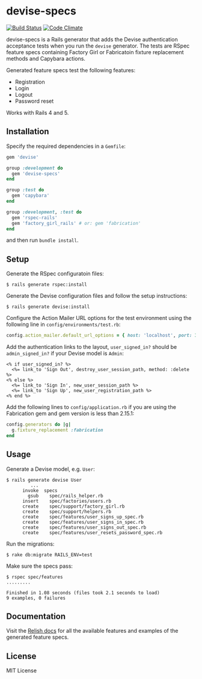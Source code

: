 # devise-specs

[![Build Status](https://travis-ci.org/andrii/devise-specs.svg?branch=master)](https://travis-ci.org/andrii/devise-specs)
[![Code Climate](https://codeclimate.com/github/andrii/devise-specs/badges/gpa.svg)](https://codeclimate.com/github/andrii/devise-specs)

devise-specs is a Rails generator that adds the Devise authentication acceptance tests when you run the `devise` generator. The tests are RSpec feature specs containing Factory Girl or Fabricatoin fixture replacement methods and Capybara actions.

Generated feature specs test the following features:
* Registration
* Login
* Logout
* Password reset

Works with Rails 4 and 5.

## Installation

Specify the required dependencies in a `Gemfile`:
```ruby
gem 'devise'

group :development do
  gem 'devise-specs'
end

group :test do
  gem 'capybara'
end

group :development, :test do
  gem 'rspec-rails'
  gem 'factory_girl_rails' # or: gem 'fabrication'
end
```

and then run `bundle install`.

## Setup

Generate the RSpec configuratoin files:
```
$ rails generate rspec:install
```

Generate the Devise configuration files and follow the setup instructions:
```
$ rails generate devise:install
```

Configure the Action Mailer URL options for the test environment using the following line in `config/environments/test.rb`:
```ruby
config.action_mailer.default_url_options = { host: 'localhost', port: 3001 }
```

Add the authentication links to the layout, `user_signed_in?` should be `admin_signed_in?` if your Devise model is `Admin`:
```erb
<% if user_signed_in? %>
  <%= link_to 'Sign Out', destroy_user_session_path, method: :delete %>
<% else %>
  <%= link_to 'Sign In', new_user_session_path %>
  <%= link_to 'Sign Up', new_user_registration_path %>
<% end %>
```

Add the following lines to `config/application.rb` if you are using the Fabrication gem and gem version is less than 2.15.1:
```ruby
config.generators do |g|
  g.fixture_replacement :fabrication
end
```

## Usage

Generate a Devise model, e.g. `User`:
```
$ rails generate devise User
         ...
      invoke  specs
        gsub    spec/rails_helper.rb
      insert    spec/factories/users.rb
      create    spec/support/factory_girl.rb
      create    spec/support/helpers.rb
      create    spec/features/user_signs_up_spec.rb
      create    spec/features/user_signs_in_spec.rb
      create    spec/features/user_signs_out_spec.rb
      create    spec/features/user_resets_password_spec.rb
```

Run the migrations:
```
$ rake db:migrate RAILS_ENV=test
```

Make sure the specs pass:
```
$ rspec spec/features
.........

Finished in 1.08 seconds (files took 2.1 seconds to load)
9 examples, 0 failures
```

## Documentation

Visit the [Relish docs](https://relishapp.com/andrii/devise-specs/docs) for all the available features and examples of the generated feature specs.

## License

MIT License
